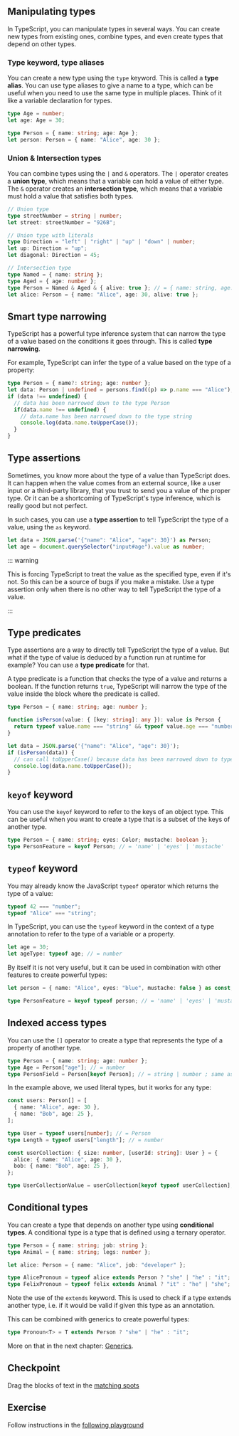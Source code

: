 ## Manipulating types

In TypeScript, you can manipulate types in several ways. You can create new types from existing ones, combine types, and even create types that depend on other types.

### Type keyword, type aliases

You can create a new type using the `type` keyword. This is called a **type alias**. You can use type aliases to give a name to a type, which can be useful when you need to use the same type in multiple places. Think of it like a variable declaration for types.

```typescript
type Age = number;
let age: Age = 30;

type Person = { name: string; age: Age };
let person: Person = { name: "Alice", age: 30 };
```

### Union & Intersection types

You can combine types using the `|` and `&` operators. The `|` operator creates a **union type**, which means that a variable can hold a value of either type. The `&` operator creates an **intersection type**, which means that a variable must hold a value that satisfies both types.

```typescript
// Union type
type streetNumber = string | number;
let street: streetNumber = "926B";

// Union type with literals
type Direction = "left" | "right" | "up" | "down" | number;
let up: Direction = "up";
let diagonal: Direction = 45;

// Intersection type
type Named = { name: string };
type Aged = { age: number };
type Person = Named & Aged & { alive: true }; // = { name: string, age: number, alive: true }
let alice: Person = { name: "Alice", age: 30, alive: true };
```

## Smart type narrowing

TypeScript has a powerful type inference system that can narrow the type of a value based on the conditions it goes through. This is called **type narrowing**.

For example, TypeScript can infer the type of a value based on the type of a property:

```typescript
type Person = { name?: string; age: number };
let data: Person | undefined = persons.find((p) => p.name === "Alice");
if (data !== undefined) {
  // data has been narrowed down to the type Person
  if(data.name !== undefined) {
    // data.name has been narrowed down to the type string
    console.log(data.name.toUpperCase());
  }
}
```

## Type assertions

Sometimes, you know more about the type of a value than TypeScript does. It can happen when the value comes from an external source, like a user input or a third-party library, that you trust to send you a value of the proper type. Or it can be a shortcoming of TypeScript's type inference, which is really good but not perfect.

In such cases, you can use a **type assertion** to tell TypeScript the type of a value, using the `as` keyword.

```typescript
let data = JSON.parse('{"name": "Alice", "age": 30}') as Person;
let age = document.querySelector("input#age").value as number;
```

::: warning

This is forcing TypeScript to treat the value as the specified type, even if it's not. So this can be a source of bugs if you make a mistake. Use a type assertion only when there is no other way to tell TypeScript the type of a value.

:::

## Type predicates

Type assertions are a way to directly tell TypeScript the type of a value. But what if the type of value is deduced by a function run at runtime for example? You can use a **type predicate** for that.

A type predicate is a function that checks the type of a value and returns a boolean. If the function returns `true`, TypeScript will narrow the type of the value inside the block where the predicate is called.

```typescript
type Person = { name: string; age: number };

function isPerson(value: { [key: string]: any }): value is Person {
  return typeof value.name === "string" && typeof value.age === "number";
}

let data = JSON.parse('{"name": "Alice", "age": 30}');
if (isPerson(data)) {
  // can call toUpperCase() because data has been narrowed down to type Person
  console.log(data.name.toUpperCase());
}
```

## `keyof` keyword

You can use the `keyof` keyword to refer to the keys of an object type. This can be useful when you want to create a type that is a subset of the keys of another type.

```typescript
type Person = { name: string; eyes: Color; mustache: boolean };
type PersonFeature = keyof Person; // = 'name' | 'eyes' | 'mustache'
```

## `typeof` keyword

You may already know the JavaScript `typeof` operator which returns the type of a value:

```javascript
typeof 42 === "number";
typeof "Alice" === "string";
```

In TypeScript, you can use the `typeof` keyword in the context of a type annotation to refer to the type of a variable or a property.

```typescript
let age = 30;
let ageType: typeof age; // = number
```

By itself it is not very useful, but it can be used in combination with other features to create powerful types:

```typescript
let person = { name: "Alice", eyes: "blue", mustache: false } as const;

type PersonFeature = keyof typeof person; // = 'name' | 'eyes' | 'mustache'
```

## Indexed access types

You can use the `[]` operator to create a type that represents the type of a property of another type.

```typescript
type Person = { name: string; age: number };
type Age = Person["age"]; // = number
type PersonField = Person[keyof Person]; // = string | number ; same as Person["age" | "name"]
```

In the example above, we used literal types, but it works for any type:

```typescript
const users: Person[] = [
  { name: "Alice", age: 30 },
  { name: "Bob", age: 25 },
];

type User = typeof users[number]; // = Person
type Length = typeof users["length"]; // = number

const userCollection: { size: number, [userId: string]: User } = {
  alice: { name: "Alice", age: 30 },
  bob: { name: "Bob", age: 25 },
};

type UserCollectionValue = userCollection[keyof typeof userCollection]; // = User | number
```

## Conditional types

You can create a type that depends on another type using **conditional types**. A conditional type is a type that is defined using a ternary operator.

```typescript
type Person = { name: string; job: string };
type Animal = { name: string; legs: number };

let alice: Person = { name: "Alice", job: "developer" };

type AlicePronoun = typeof alice extends Person ? "she" | "he" : "it";
type FelixPronoun = typeof felix extends Animal ? "it" : "he" | "she";
```

Note the use of the `extends` keyword. This is used to check if a type extends another type, i.e. if it would be valid if given this type as an annotation.

This can be combined with generics to create powerful types:

```typescript
type Pronoun<T> = T extends Person ? "she" | "he" : "it";
```

More on that in the next chapter: [Generics](./generics.md).

## Checkpoint

Drag the blocks of text in the [matching spots](https://ladigitale.dev/digiquiz/q/686530b6978df)

## Exercise

Follow instructions in the [following playground](https://www.typescriptlang.org/play/?ssl=23&ssc=8&pln=23&pc=10#code/PTAEE0HsFcHICcCmoC2BDAdmg5gSw9qGqAEaSQDWoAzgC6RI0CediKAdAFCfABUnARnagAYrnh0ANKADGSNLWTVIKZCTTVcM0LSYAHRNQBcnALRFQAQWi0AFgx37kaADa4NoJHqTVEGWviEmEQ29vCgAO64dqAAZuJ0AHJoqkQYACagLhq0yanekAbwAYagABRkMXTwgdQAlFzmxAAKNTLIugZEbh5ePn4BBBbeWojSEbZatrLBJMiI0baI4cQY0Chz4WUAqgDKACJ1oA7E1YHliOzY7NIARLsGMu4uoADysbHLtw2cvMDc3D4nAATMIAMLyRQWABC5ConWcPWokUWOiWcUgLhckCiQwKRRKxjMOmiLkQRhotBqBGJaFCDGMaSI8HgaCYx1iVnp8GJI3aFNao1+-wBQIAzMIACpLDCySEddHpXAfZYDUhwxwGZF2BTdF6IAAeigyaOQsMomvJtNAzTQRXUMgo5qoURidmQsUx2NxhHxy0JJlAQfMehwhgpaw2y2tAFFnSi3ejPVicec-cVcOHOEHQOZ4mSRAx0LQKbdmvsRLdjuFbjHmttoVWHLcALKvaEASVu2eDoHSOIw2LQ6QAMvgKBSzjSmrLrErIPHXdN3RiUz7QOmAz3c33oKyApAMJOqYFt+YsCyFAxj9TsMKATxeKAACzCDsZQ2ITKWGTtajIyUnE4CFEAUZxZXfAA3AYGHZBE0V1PpDAGZFiCVGQDwvdkJlVUAKEQFhmWQDtdmhRJKVvZEKg1Dt9nqNJMkg1xoFKNBGEwdkKHwTJIE5Z1hG2XwmW4z9MjQX9DG1JwdEgPtEHiDBkGiLg-gfPhQAAVmEABpAjeOOIorx5ECwIsEiyMtUBoE0IYV3wph9MKZYjOOWUVygmD4DgpxhESSAAnaUB7AiUBI02VD2JcZQiAkvRFEyfA0VwKSDC4aU-DlUCoWIZ1312ehGHgnVaFAZKLDIC00CY3BshIMlSrc9F8Gg-xYPvUUnwANilaTvC-LQwORTh9kQGRskK3qkHQ0zYmgDAMNwQ9kWS217XEihqMoOppGSmMKo2-ajkwBLqDnRbnU2igjmK2QlkdUrORyjUyv0ldqEeZVM0yeCSHZbFKHOXV3XEGgPvibRN0zahhHawEnwAdnBQ8lUw1xLWoYD5QsGRkeiRasBeeDnULeBiwAHklUBDWNdJkWdAA+BCSup1kMO1dFbk9UmFCrfAueLfHIkmGRpiYmpSnSRADAyc5XvRfbLRMEmNztZYHSofbqGkFd+d1MqVzC5YORV7BDClJYkC5sYHtASmytWtX1udaRiaLBQKcZ6h7GgFxMjmUL1k2ThlcQTXtaTN2Sv1pMao9SPzdVK2ds5O3kTjOEXbhEnyclT3vd90hkDLCsqwAH1AWt60bUBy9bdsu2Dk5oHnMPTQxbmo-Z5B0j3BR8YTy2GGt5VbdK5EzoXDPQFdjuPZofO-aUE8aWVjjjndcIFYRaQkFoPdGqLxToPgKsitkux4BxCx4OWS+eVUjrQAADh6rpkhZVMaQAdRqbK4jmhah5QCm1oDPYsl1rq2AUCYcwglSjwQvJfdcS4259UgotayLh2SSzGmxL8lk+rTUUMiWa81MLalkpLRQpN8AKiUGDLQ6oLQIkaKAAASogPe8AMBd3bsWBqutMIxRxvAJUtlz7ojAUDSaiB0EwGoFguSuCprtyposI2Dt4Dq2dqAPaGoHAT2dMSaUSCmS3wcCPaIfZICGAwLAEqxYRZpHZHLZCoAxTo2zA-OGoAABqrhcDpFMigw0KQ9D1SCbQNAnB0qrm9OcUJKBwnIBxpLeeMAC4YH8p4KWDASpr3MRIBM0xXCE3RAiZEDloBKPGl+dqOMeFRwwC1AqTAKQeVal5UAABeUAABvHstwACc8Mn4AAYxTPg0mKIZAhxliluBSAZOYSS0DJKWWJAAJaIItJj4XgLAZEABxaAgSOgSOQEc1waADRMFuJIbcIQ7AMgpAAbT6XEBIuQUjkgrvsGA2BsjUHuVkHIeRfm3EsEElAwLQAAF8AC6DyVl8l+QILSQyhnIpzKGU2jJgTAmfD2OF2LhmjLGQIWZGkxlDLGU-eGiz+mPICGsiFgo0nHRtEgAAVs3UY9zHl0meRIN5Hz4gSG+aoUsAApTAiAQVAslRC6wrAMBVkRdioMqLSwPFGs8N4KoT6as+QWSOpY6wNgFSs-sERByQGHGODAE4K62FoLQPQxgQCJOSewHGKBgAjElqYY6pg+q8vQpcKW0ASDdiDCSwZIzxnAk6gIAQEz6VjMZcsnMLL1kV1iSOBgPFOQrjYbUK1OYhVhEZO8z5ErwUyvYGwpt7AFVgp+RszEXE-DqqRY87VoBgRDPYEMjSxqe77nxqWVNQUYBFKmagfANhDAVqDIgoypZLAZHZLsZYXFgXEtJYmsZz5nypvhsCeGlKs3MtJBC-Yc15XGqrS80AtbxVJA7RXEQrInVts-VKiumy1b+l7cagdcz2DUvA2GRknUNJP2JZwOF3AGl0CpprCkzpXkIp6W8Eg3LRq0HYExFwLFqBlGap5JgDR8zUMuj0xmu19oQLqJwNDJURyvElGw9ppFyK9OPcm1N6b4ZjM4CAqRtBKPNOo68rjPGEV1CAA)

